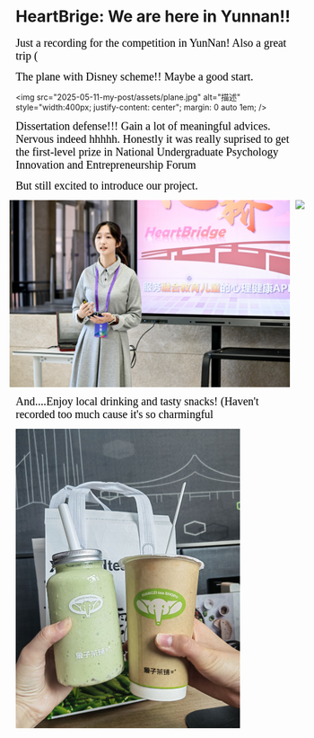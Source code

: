 

# HeartBrige: We are here in Yunnan!!

<span style="font-size:20px; color:black; font-family:'Kanit';">Just a recording for the competition in YunNan! Also a great trip (

<span style="font-size:20px; color:black; font-family:'Kanit';">The plane with Disney scheme!! Maybe a good start.

<img src="2025-05-11-my-post/assets/plane.jpg" alt="描述" style="width:400px; justify-content: center"; margin: 0 auto 1em; />


<span style="font-size:20px; color:black; font-family:'Kanit';">Dissertation defense!!! Gain a lot of meaningful advices. Nervous indeed hhhhh. Honestly it was really suprised to get the first-level prize in National Undergraduate Psychology Innovation and Entrepreneurship Forum

<span style="font-size:20px; color:black; font-family:'Kanit';">But still excited to introduce our project.

<div style="display: flex; gap: 10px; justify-content: center;; margin: 0 auto 1em; ">
  <img src="2025-05-11-my-post/assets/defense.jpg" style="width: 500px;justify-content: center" />
  <img src="2025-05-11-my-post/assets/defense29.jpg" style="width: 500px;justify-content: center" />
</div>

<span style="font-size:20px; color:black; font-family:'Kanit';">And....Enjoy local drinking and tasty snacks! (Haven't recorded too much cause it's so charmingful

<img src="2025-05-11-my-post/assets/drink.jpg" alt="描述" style="width:400px; justify-content: center" />
